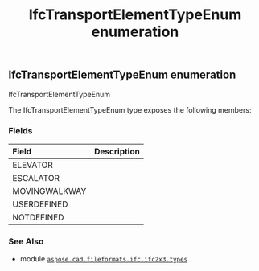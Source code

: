 ﻿---
title: IfcTransportElementTypeEnum enumeration
second_title: Aspose.CAD for Python via .NET API References
description: 
type: docs
weight: 3140
url: /python-net/aspose.cad.fileformats.ifc.ifc2x3.types/ifctransportelementtypeenum/
is_root: false
---

## IfcTransportElementTypeEnum enumeration

IfcTransportElementTypeEnum



The IfcTransportElementTypeEnum type exposes the following members:

### Fields
| Field | Description |
| :- | :- |
| ELEVATOR |  |
| ESCALATOR |  |
| MOVINGWALKWAY |  |
| USERDEFINED |  |
| NOTDEFINED |  |



### See Also
* module [`aspose.cad.fileformats.ifc.ifc2x3.types`](..)
